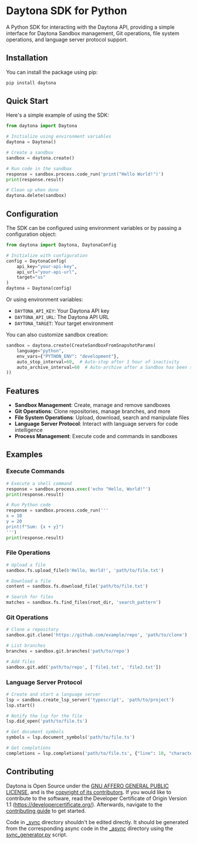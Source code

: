 # Daytona SDK for Python

A Python SDK for interacting with the Daytona API, providing a simple interface for Daytona Sandbox management, Git operations, file system operations, and language server protocol support.

## Installation

You can install the package using pip:

```bash
pip install daytona
```

## Quick Start

Here's a simple example of using the SDK:

```python
from daytona import Daytona

# Initialize using environment variables
daytona = Daytona()

# Create a sandbox
sandbox = daytona.create()

# Run code in the sandbox
response = sandbox.process.code_run('print("Hello World!")')
print(response.result)

# Clean up when done
daytona.delete(sandbox)
```

## Configuration

The SDK can be configured using environment variables or by passing a configuration object:

```python
from daytona import Daytona, DaytonaConfig

# Initialize with configuration
config = DaytonaConfig(
    api_key="your-api-key",
    api_url="your-api-url",
    target="us"
)
daytona = Daytona(config)
```

Or using environment variables:

- `DAYTONA_API_KEY`: Your Daytona API key
- `DAYTONA_API_URL`: The Daytona API URL
- `DAYTONA_TARGET`: Your target environment

You can also customize sandbox creation:

```python
sandbox = daytona.create(CreateSandboxFromSnapshotParams(
    language="python",
    env_vars={"PYTHON_ENV": "development"},
    auto_stop_interval=60,  # Auto-stop after 1 hour of inactivity
    auto_archive_interval=60  # Auto-archive after a Sandbox has been stopped for 1 hour
))
```

## Features

- **Sandbox Management**: Create, manage and remove sandboxes
- **Git Operations**: Clone repositories, manage branches, and more
- **File System Operations**: Upload, download, search and manipulate files
- **Language Server Protocol**: Interact with language servers for code intelligence
- **Process Management**: Execute code and commands in sandboxes

## Examples

### Execute Commands

```python
# Execute a shell command
response = sandbox.process.exec('echo "Hello, World!"')
print(response.result)

# Run Python code
response = sandbox.process.code_run('''
x = 10
y = 20
print(f"Sum: {x + y}")
''')
print(response.result)
```

### File Operations

```python
# Upload a file
sandbox.fs.upload_file(b'Hello, World!', 'path/to/file.txt')

# Download a file
content = sandbox.fs.download_file('path/to/file.txt')

# Search for files
matches = sandbox.fs.find_files(root_dir, 'search_pattern')
```

### Git Operations

```python
# Clone a repository
sandbox.git.clone('https://github.com/example/repo', 'path/to/clone')

# List branches
branches = sandbox.git.branches('path/to/repo')

# Add files
sandbox.git.add('path/to/repo', ['file1.txt', 'file2.txt'])
```

### Language Server Protocol

```python
# Create and start a language server
lsp = sandbox.create_lsp_server('typescript', 'path/to/project')
lsp.start()

# Notify the lsp for the file
lsp.did_open('path/to/file.ts')

# Get document symbols
symbols = lsp.document_symbols('path/to/file.ts')

# Get completions
completions = lsp.completions('path/to/file.ts', {"line": 10, "character": 15})
```

## Contributing

Daytona is Open Source under the [GNU AFFERO GENERAL PUBLIC LICENSE](LICENSE), and is the [copyright of its contributors](NOTICE). If you would like to contribute to the software, read the Developer Certificate of Origin Version 1.1 (https://developercertificate.org/). Afterwards, navigate to the [contributing guide](CONTRIBUTING.md) to get started.

Code in [\_sync](src/daytona/_sync/) directory shouldn't be edited directly. It should be generated from the corresponding async code in the [\_async](src/daytona/_async/) directory using the [sync_generator.py](scripts/sync_generator.py) script.
